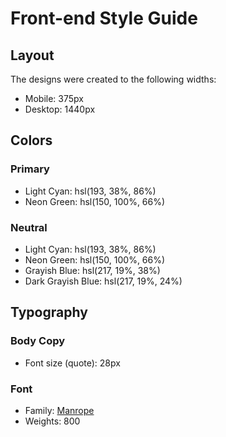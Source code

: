 # Front-end Style Guide

## Layout

The designs were created to the following widths:

- Mobile: 375px
- Desktop: 1440px

## Colors

### Primary

- Light Cyan: hsl(193, 38%, 86%)
- Neon Green: hsl(150, 100%, 66%)

### Neutral

- Light Cyan: hsl(193, 38%, 86%)
- Neon Green: hsl(150, 100%, 66%)
- Grayish Blue: hsl(217, 19%, 38%)
- Dark Grayish Blue: hsl(217, 19%, 24%)

## Typography

### Body Copy

- Font size (quote): 28px

### Font

- Family: [Manrope](https://fonts.google.com/specimen/Manrope)
- Weights: 800
